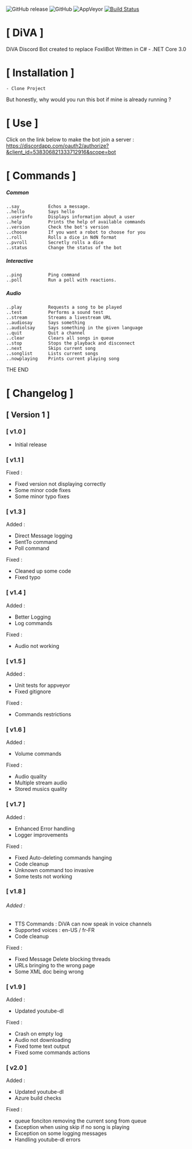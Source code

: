 ![GitHub release](https://img.shields.io/github/release/Foxlider/DiVA.svg?style=flat-square)
![GitHub](https://img.shields.io/github/license/Foxlider/DiVA.svg?style=flat-square)
![AppVeyor](https://img.shields.io/appveyor/ci/Foxlider/DiVA.svg?logo=appveyor&style=flat-square)
[![Build Status](https://dev.azure.com/keelah/DiVA/_apis/build/status/Foxlider.DiVA?branchName=master)](https://dev.azure.com/keelah/DiVA/_build/latest?definitionId=6&branchName=master)

# [ DiVA ]
DiVA Discord Bot created to replace FoxliBot 
Written in C# - .NET Core 3.0 

# [ Installation ]
	- Clone Project 

But honestly, why would you run this bot if mine is already running ? 

# [ Use ]
Click on the link below to make the bot join a server :
 https://discordapp.com/oauth2/authorize?&client_id=538306821333712916&scope=bot


# [ Commands ]
##### Common
```
..say           Echos a message.  
..hello         Says hello  
..userinfo      Displays information about a user  
..help          Prints the help of available commands  
..version       Check the bot's version  
..choose        If you want a robot to choose for you  
..roll          Rolls a dice in NdN format  
..pvroll        Secretly rolls a dice  
..status        Change the status of the bot  
```

##### Interactive
```
..ping          Ping command
..poll          Run a poll with reactions.
```

##### Audio
```
..play          Requests a song to be played
..test          Performs a sound test
..stream        Streams a livestream URL
..audiosay      Says something
..audiolsay     Says something in the given language
..quit          Quit a channel
..clear         Clears all songs in queue
..stop          Stops the playback and disconnect
..next          Skips current song
..songlist      Lists current songs
..nowplaying    Prints current playing song
```


THE END


# [ Changelog ]

## [ Version 1 ]  
###   [ v1.0 ]
 - Initial release  

###   [ v1.1 ]  
Fixed :  
  - Fixed version not displaying correctly  
  - Some minor code fixes  
  - Some minor typo fixes  

###   [ v1.3 ]  
Added :  
  - Direct Message logging  
  - SentTo command  
  - Poll command  

Fixed :  
  - Cleaned up some code  
  - Fixed typo  

###   [ v1.4 ]  
Added :  
  - Better Logging  
  - Log commands  

Fixed :
  - Audio not working  

###   [ v1.5 ] 
Added :
 - Unit tests for appveyor
 - Fixed gitignore

Fixed :
 - Commands restrictions

###   [ v1.6 ] 
Added :
 - Volume commands

Fixed :
 - Audio quality
 - Multiple stream audio
 - Stored musics quality

###   [ v1.7 ]
Added :
 - Enhanced Error handling
 - Logger improvements

Fixed :
 - Fixed Auto-deleting commands hanging
 - Code cleanup
 - Unknown command too invasive
 - Some tests not working

###   [ v1.8 ]
###### Added :
 - TTS Commands : DiVA can now speak in voice channels
 - Supported voices : en-US / fr-FR
 - Code cleanup

Fixed :
 - Fixed Message Delete blocking threads
 - URLs bringing to the wrong page
 - Some XML doc being wrong

###   [ v1.9 ]
Added :
 - Updated youtube-dl

Fixed :
 - Crash on empty log
 - Audio not downloading
 - Fixed tome text output
 - Fixed some commands actions

###   [ v2.0 ]
Added :
 - Updated youtube-dl
 - Azure build checks

Fixed :
 - queue fonciton removing the current song from queue
 - Exception when using skip if no song is playing
 - Exception on some logging messages
 - Handling youtube-dl errors